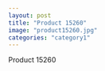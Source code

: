 ```yaml
---
layout: post
title: "Product 15260"
image: "product15260.jpg"
categories: "category1"
---
```

Product 15260
